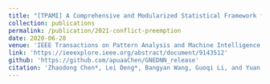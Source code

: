 ```yaml
---
title: "[TPAMI] A Comprehensive and Modularized Statistical Framework for Gradient Norm Equality in Deep Neural Networks"
collection: publications
permalink: /publication/2021-conflict-preemption
date: 2020-06-28
venue: 'IEEE Transactions on Pattern Analysis and Machine Intelligence'
link: 'https://ieeexplore.ieee.org/abstract/document/9143512'
github: 'https://github.com/apuaaChen/GNEDNN_release'
citation: 'Zhaodong Chen*, Lei Deng*, Bangyan Wang, Guoqi Li, and Yuan Xie. A comprehensive and modularized statistical framework for gradient norm equality in deep neural networks. IEEE Transactions on Pattern Analysis and Machine Intelligence, 44(1):13–31, 2020 '
---
```

